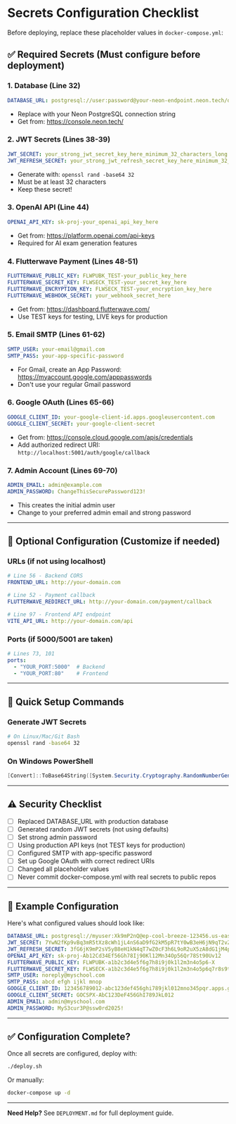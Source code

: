 # Secrets Configuration Checklist

Before deploying, replace these placeholder values in `docker-compose.yml`:

## ✅ Required Secrets (Must configure before deployment)

### 1. Database (Line 32)
```yaml
DATABASE_URL: postgresql://user:password@your-neon-endpoint.neon.tech/database?sslmode=require
```
- Replace with your Neon PostgreSQL connection string
- Get from: https://console.neon.tech/

### 2. JWT Secrets (Lines 38-39)
```yaml
JWT_SECRET: your_strong_jwt_secret_key_here_minimum_32_characters_long
JWT_REFRESH_SECRET: your_strong_jwt_refresh_secret_key_here_minimum_32_characters
```
- Generate with: `openssl rand -base64 32`
- Must be at least 32 characters
- Keep these secret!

### 3. OpenAI API (Line 44)
```yaml
OPENAI_API_KEY: sk-proj-your_openai_api_key_here
```
- Get from: https://platform.openai.com/api-keys
- Required for AI exam generation features

### 4. Flutterwave Payment (Lines 48-51)
```yaml
FLUTTERWAVE_PUBLIC_KEY: FLWPUBK_TEST-your_public_key_here
FLUTTERWAVE_SECRET_KEY: FLWSECK_TEST-your_secret_key_here
FLUTTERWAVE_ENCRYPTION_KEY: FLWSECK_TEST-your_encryption_key_here
FLUTTERWAVE_WEBHOOK_SECRET: your_webhook_secret_here
```
- Get from: https://dashboard.flutterwave.com/
- Use TEST keys for testing, LIVE keys for production

### 5. Email SMTP (Lines 61-62)
```yaml
SMTP_USER: your-email@gmail.com
SMTP_PASS: your-app-specific-password
```
- For Gmail, create an App Password: https://myaccount.google.com/apppasswords
- Don't use your regular Gmail password

### 6. Google OAuth (Lines 65-66)
```yaml
GOOGLE_CLIENT_ID: your-google-client-id.apps.googleusercontent.com
GOOGLE_CLIENT_SECRET: your-google-client-secret
```
- Get from: https://console.cloud.google.com/apis/credentials
- Add authorized redirect URI: `http://localhost:5001/auth/google/callback`

### 7. Admin Account (Lines 69-70)
```yaml
ADMIN_EMAIL: admin@example.com
ADMIN_PASSWORD: ChangeThisSecurePassword123!
```
- This creates the initial admin user
- Change to your preferred admin email and strong password

---

## 🔧 Optional Configuration (Customize if needed)

### URLs (if not using localhost)
```yaml
# Line 56 - Backend CORS
FRONTEND_URL: http://your-domain.com

# Line 52 - Payment callback
FLUTTERWAVE_REDIRECT_URL: http://your-domain.com/payment/callback

# Line 97 - Frontend API endpoint
VITE_API_URL: http://your-domain.com/api
```

### Ports (if 5000/5001 are taken)
```yaml
# Lines 73, 101
ports:
  - "YOUR_PORT:5000"  # Backend
  - "YOUR_PORT:80"    # Frontend
```

---

## 🚀 Quick Setup Commands

### Generate JWT Secrets
```bash
# On Linux/Mac/Git Bash
openssl rand -base64 32
```

### On Windows PowerShell
```powershell
[Convert]::ToBase64String([System.Security.Cryptography.RandomNumberGenerator]::GetBytes(32))
```

---

## ⚠️ Security Checklist

- [ ] Replaced DATABASE_URL with production database
- [ ] Generated random JWT secrets (not using defaults)
- [ ] Set strong admin password
- [ ] Using production API keys (not TEST keys for production)
- [ ] Configured SMTP with app-specific password
- [ ] Set up Google OAuth with correct redirect URIs
- [ ] Changed all placeholder values
- [ ] Never commit docker-compose.yml with real secrets to public repos

---

## 📝 Example Configuration

Here's what configured values should look like:

```yaml
DATABASE_URL: postgresql://myuser:Xk9mP2nQ@ep-cool-breeze-123456.us-east-2.aws.neon.tech/homeschool_db?sslmode=require
JWT_SECRET: 7YwN2fKp9vBq3mR5tXz8cWh1jL4nS6aD9fG2kM5pR7tY0wB3eH6jN9qT2vZ5cF8h
JWT_REFRESH_SECRET: 3fG6jK9mP2sV5yB8eH1kN4qT7wZ0cF3h6L9oR2uX5zA8dG1jM4pS7vY0bE3hK6n
OPENAI_API_KEY: sk-proj-Ab12Cd34Ef56Gh78Ij90Kl12Mn34Op56Qr78St90Uv12
FLUTTERWAVE_PUBLIC_KEY: FLWPUBK-a1b2c3d4e5f6g7h8i9j0k1l2m3n4o5p6-X
FLUTTERWAVE_SECRET_KEY: FLWSECK-a1b2c3d4e5f6g7h8i9j0k1l2m3n4o5p6q7r8s9t0-X
SMTP_USER: noreply@myschool.com
SMTP_PASS: abcd efgh ijkl mnop
GOOGLE_CLIENT_ID: 123456789012-abc123def456ghi789jkl012mno345pqr.apps.googleusercontent.com
GOOGLE_CLIENT_SECRET: GOCSPX-AbC123DeF456GhI789JkL012
ADMIN_EMAIL: admin@myschool.com
ADMIN_PASSWORD: MyS3cur3P@ssw0rd2025!
```

---

## ✅ Configuration Complete?

Once all secrets are configured, deploy with:

```bash
./deploy.sh
```

Or manually:

```bash
docker-compose up -d
```

---

**Need Help?** See `DEPLOYMENT.md` for full deployment guide.
